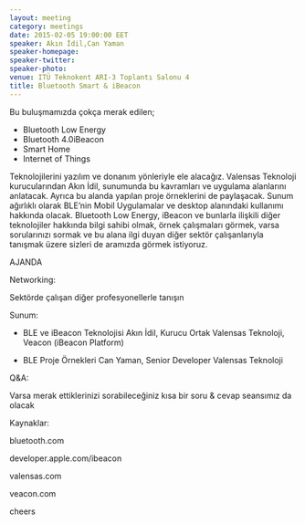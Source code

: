 ```yaml
---
layout: meeting
category: meetings
date: 2015-02-05 19:00:00 EET
speaker: Akın İdil,Can Yaman
speaker-homepage: 
speaker-twitter: 
speaker-photo: 
venue: ITÜ Teknokent ARI-3 Toplantı Salonu 4
title: Bluetooth Smart & iBeacon
---
```


Bu buluşmamızda çokça merak edilen; 

- Bluetooth Low Energy 
- Bluetooth 4.0iBeacon 
- Smart Home 
- Internet of Things 

Teknolojilerini yazılım ve donanım yönleriyle ele alacağız. Valensas Teknoloji kurucularından Akın İdil, sunumunda bu kavramları ve uygulama alanlarını anlatacak. Ayrıca bu alanda yapılan proje örneklerini de paylaşacak. Sunum ağırlıklı olarak BLE’nin Mobil Uygulamalar ve desktop alanındaki kullanımı hakkında olacak. Bluetooth Low Energy, iBeacon ve bunlarla ilişkili diğer teknolojiler hakkında bilgi sahibi olmak, örnek çalışmaları görmek, varsa sorularınızı sormak ve bu alana ilgi duyan diğer sektör çalışanlarıyla tanışmak üzere sizleri de aramızda görmek istiyoruz. 

AJANDA 

Networking: 

Sektörde çalışan diğer profesyonellerle tanışın 

Sunum: 

- BLE ve iBeacon Teknolojisi Akın İdil, Kurucu Ortak Valensas Teknoloji, Veacon (iBeacon Platform)

- BLE Proje Örnekleri Can Yaman, Senior Developer Valensas Teknoloji 

Q&A: 

Varsa merak ettiklerinizi sorabileceğiniz kısa bir soru & cevap seansımız da olacak 

Kaynaklar: 

bluetooth.com 

developer.apple.com/ibeacon 

valensas.com 

veacon.com 

cheers
